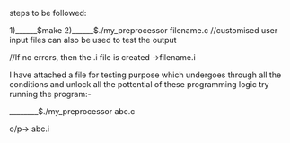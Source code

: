 steps to be followed:

1)______$make
2)______$./my_preprocessor filename.c
//customised user input files can also be used to test the output
 
//If no errors, then the .i file is created
->filename.i 

I have attached a file for testing purpose which undergoes through all the conditions and unlock all the pottential of these programming logic
try running the program:-

________$./my_preprocessor abc.c

o/p-> abc.i
